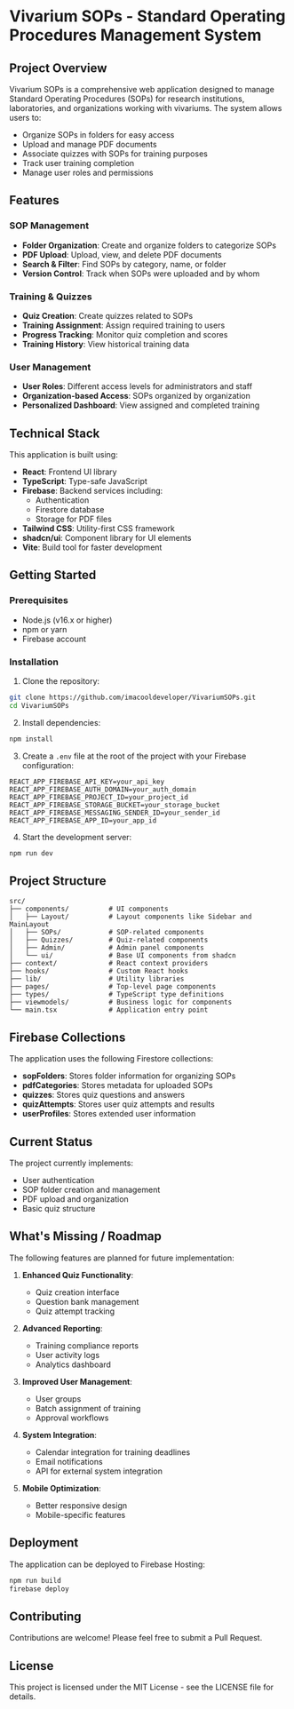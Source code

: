 
# Vivarium SOPs - Standard Operating Procedures Management System

## Project Overview

Vivarium SOPs is a comprehensive web application designed to manage Standard Operating Procedures (SOPs) for research institutions, laboratories, and organizations working with vivariums. The system allows users to:

- Organize SOPs in folders for easy access
- Upload and manage PDF documents
- Associate quizzes with SOPs for training purposes
- Track user training completion
- Manage user roles and permissions

## Features

### SOP Management
- **Folder Organization**: Create and organize folders to categorize SOPs
- **PDF Upload**: Upload, view, and delete PDF documents
- **Search & Filter**: Find SOPs by category, name, or folder
- **Version Control**: Track when SOPs were uploaded and by whom

### Training & Quizzes
- **Quiz Creation**: Create quizzes related to SOPs
- **Training Assignment**: Assign required training to users
- **Progress Tracking**: Monitor quiz completion and scores
- **Training History**: View historical training data

### User Management
- **User Roles**: Different access levels for administrators and staff
- **Organization-based Access**: SOPs organized by organization
- **Personalized Dashboard**: View assigned and completed training

## Technical Stack

This application is built using:

- **React**: Frontend UI library
- **TypeScript**: Type-safe JavaScript
- **Firebase**: Backend services including:
  - Authentication
  - Firestore database
  - Storage for PDF files
- **Tailwind CSS**: Utility-first CSS framework
- **shadcn/ui**: Component library for UI elements
- **Vite**: Build tool for faster development

## Getting Started

### Prerequisites
- Node.js (v16.x or higher)
- npm or yarn
- Firebase account

### Installation

1. Clone the repository:
```bash
git clone https://github.com/imacooldeveloper/VivariumSOPs.git
cd VivariumSOPs
```

2. Install dependencies:
```bash
npm install
```

3. Create a `.env` file at the root of the project with your Firebase configuration:
```
REACT_APP_FIREBASE_API_KEY=your_api_key
REACT_APP_FIREBASE_AUTH_DOMAIN=your_auth_domain
REACT_APP_FIREBASE_PROJECT_ID=your_project_id
REACT_APP_FIREBASE_STORAGE_BUCKET=your_storage_bucket
REACT_APP_FIREBASE_MESSAGING_SENDER_ID=your_sender_id
REACT_APP_FIREBASE_APP_ID=your_app_id
```

4. Start the development server:
```bash
npm run dev
```

## Project Structure

```
src/
├── components/          # UI components
│   ├── Layout/          # Layout components like Sidebar and MainLayout
│   ├── SOPs/            # SOP-related components
│   ├── Quizzes/         # Quiz-related components
│   ├── Admin/           # Admin panel components
│   └── ui/              # Base UI components from shadcn
├── context/             # React context providers
├── hooks/               # Custom React hooks
├── lib/                 # Utility libraries
├── pages/               # Top-level page components
├── types/               # TypeScript type definitions
├── viewmodels/          # Business logic for components
└── main.tsx             # Application entry point
```

## Firebase Collections

The application uses the following Firestore collections:

- **sopFolders**: Stores folder information for organizing SOPs
- **pdfCategories**: Stores metadata for uploaded SOPs
- **quizzes**: Stores quiz questions and answers
- **quizAttempts**: Stores user quiz attempts and results
- **userProfiles**: Stores extended user information

## Current Status

The project currently implements:
- User authentication
- SOP folder creation and management
- PDF upload and organization
- Basic quiz structure

## What's Missing / Roadmap

The following features are planned for future implementation:

1. **Enhanced Quiz Functionality**:
   - Quiz creation interface
   - Question bank management
   - Quiz attempt tracking

2. **Advanced Reporting**:
   - Training compliance reports
   - User activity logs
   - Analytics dashboard

3. **Improved User Management**:
   - User groups
   - Batch assignment of training
   - Approval workflows

4. **System Integration**:
   - Calendar integration for training deadlines
   - Email notifications
   - API for external system integration

5. **Mobile Optimization**:
   - Better responsive design
   - Mobile-specific features

## Deployment

The application can be deployed to Firebase Hosting:

```bash
npm run build
firebase deploy
```

## Contributing

Contributions are welcome! Please feel free to submit a Pull Request.

## License

This project is licensed under the MIT License - see the LICENSE file for details.
